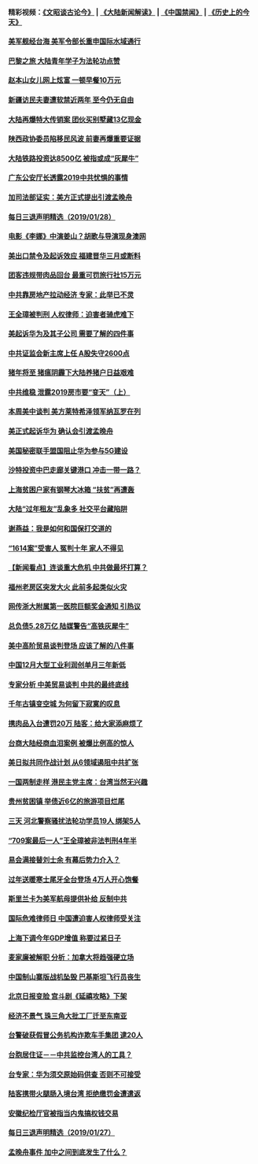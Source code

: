 #### 精彩视频：[《文昭谈古论今》](https://github.com/gfw-breaker/wenzhao/blob/master/README.md?t=01290930) | [《大陆新闻解读》](https://github.com/gfw-breaker/ntdtv-comedy/blob/master/README.md?t=01290930) | [《中国禁闻》](https://github.com/gfw-breaker/ntdtv-news/blob/master/README.md?t=01290930) | [《历史上的今天》](https://github.com/gfw-breaker/today-in-history/blob/master/README.md?t=01290930) 

#### [美军舰经台海 美军令部长重申国际水域通行](../pages/nsc413/n11009987.md?t=01290930) 

#### [巴黎之旅 大陆青年学子为法轮功点赞](../pages/nsc413/n11008103.md?t=01290930) 

#### [赵本山女儿网上炫富 一顿早餐10万元](../pages/nsc413/n11009491.md?t=01290930) 

#### [新疆访民夫妻遭软禁近两年 至今仍无自由](../pages/nsc413/n11008157.md?t=01290930) 

#### [大陆再爆特大传销案 团伙买别墅藏13亿现金](../pages/nsc413/n11009778.md?t=01290930) 


#### [陕西政协委员陷移民风波 前妻再爆重要证据](../pages/nsc413/n11009652.md?t=01290930) 

#### [大陆铁路投资达8500亿 被指或成“灰犀牛”](../pages/nsc413/n11009071.md?t=01290930) 

#### [广东公安厅长透露2019中共忧惧的事情](../pages/nsc413/n11009531.md?t=01290930) 

#### [加司法部证实：美方正式提出引渡孟晚舟](../pages/nsc413/n11009536.md?t=01290930) 

#### [每日三退声明精选（2019/01/28）](../pages/nsc413/n11009451.md?t=01290930) 

#### [电影《李娜》中演姜山？胡歌与导演现身澳网](../pages/nsc413/n11008780.md?t=01290930) 

#### [美出口禁令及起诉效应 福建晋华三月或断料](../pages/nsc413/n11009319.md?t=01290930) 

#### [团客违规带肉品回台 最重可罚旅行社15万元](../pages/nsc413/n11009060.md?t=01290930) 

#### [中共靠房地产拉动经济 专家：此举已不灵](../pages/nsc413/n11008955.md?t=01290930) 

#### [王全璋被判刑 人权律师：迫害者骑虎难下](../pages/nsc413/n11009061.md?t=01290930) 

#### [美起诉华为及其子公司 需要了解的四件事](../pages/nsc413/n11009051.md?t=01290930) 

#### [中共证监会新主席上任 A股失守2600点](../pages/nsc413/n11008398.md?t=01290930) 

#### [猪年将至 猪瘟阴霾下大陆养猪户日益艰难](../pages/nsc413/n11008686.md?t=01290930) 

#### [中共维稳 泄露2019房市要“变天”（上）](../pages/nsc413/n11007200.md?t=01290930) 

#### [本周美中谈判 美方莱特希泽领军纳瓦罗在列](../pages/nsc413/n11008813.md?t=01290930) 

#### [美正式起诉华为 确认会引渡孟晚舟](../pages/nsc413/n11008885.md?t=01290930) 

#### [美国秘密联手盟国阻止华为参与5G建设](../pages/nsc413/n11008416.md?t=01290930) 

#### [沙特投资中巴走廊关键港口 冲击一带一路？](../pages/nsc413/n11008620.md?t=01290930) 

#### [上海贫困户家有钢琴大冰箱 “扶贫”再遭轰](../pages/nsc413/n11008641.md?t=01290930) 

#### [大陆“过年租友”乱象多 社交平台藏陷阱](../pages/nsc413/n11008490.md?t=01290930) 

#### [谢燕益：我是如何和国保打交道的](../pages/nsc413/n11008365.md?t=01290930) 

#### [“1614案”受害人 冤判十年 家人不得见](../pages/nsc413/n11007983.md?t=01290930) 

#### [【新闻看点】连谈重大危机 中共做最坏打算？](../pages/nsc413/n11008462.md?t=01290930) 

#### [福州老房区突发大火 此前多起类似火灾](../pages/nsc413/n11007999.md?t=01290930) 

#### [网传浙大附属第一医院巨额奖金通知 引热议](../pages/nsc413/n11008429.md?t=01290930) 

#### [总负债5.28万亿 陆媒警告“高铁灰犀牛”](../pages/nsc413/n11008449.md?t=01290930) 

#### [美中高阶贸易谈判登场 应该了解的八件事](../pages/nsc413/n11008487.md?t=01290930) 

#### [中国12月大型工业利润创单月三年新低](../pages/nsc413/n11008213.md?t=01290930) 

#### [专家分析 中美贸易谈判 中共的最终底线](../pages/nsc413/n11008389.md?t=01290930) 

#### [千年古镇变空城 为何留下寂寞的叹息](../pages/nsc413/n11007226.md?t=01290930) 

#### [携肉品入台遭罚20万 陆客：给大家添麻烦了](../pages/nsc413/n11007869.md?t=01290930) 


#### [台商大陆经商血泪案例 被爆比例高的惊人](../pages/nsc413/n11008052.md?t=01290930) 

#### [美日拟共同作战计划 从6领域遏阻中共扩张](../pages/nsc413/n11007837.md?t=01290930) 

#### [一国两制走样 港民主党主席：台湾当然无兴趣](../pages/nsc413/n11008031.md?t=01290930) 

#### [贵州贫困镇 举债近6亿的旅游项目烂尾](../pages/nsc413/n11007912.md?t=01290930) 

#### [三天 河北警察骚扰法轮功学员19人 绑架5人](../pages/nsc413/n11004540.md?t=01290930) 

#### [“709案最后一人”王全璋被非法判刑4年半](../pages/nsc413/n11006752.md?t=01290930) 

#### [易会满接替刘士余 有幕后势力介入？](../pages/nsc413/n11006694.md?t=01290930) 

#### [过年送暖寒士尾牙全台登场 4万人开心饱餐](../pages/nsc413/n11007507.md?t=01290930) 

#### [斯里兰卡为美军航母提供补给 反制中共](../pages/nsc413/n11007567.md?t=01290930) 

#### [国际危难律师日 中国遭迫害人权律师受关注](../pages/nsc413/n11006950.md?t=01290930) 

#### [上海下调今年GDP增值 称要过紧日子](../pages/nsc413/n11007023.md?t=01290930) 

#### [麦家廉被解职 分析：加拿大将趋强硬立场](../pages/nsc413/n11006910.md?t=01290930) 

#### [中国制山寨版战机坠毁 巴基斯坦飞行员丧生](../pages/nsc413/n11007213.md?t=01290930) 

#### [北京日报变脸 宫斗剧《延禧攻略》下架](../pages/nsc413/n11006784.md?t=01290930) 

#### [经济不景气 珠三角大批工厂迁至东南亚](../pages/nsc413/n11006463.md?t=01290930) 

#### [台警破获假冒公务机构诈欺车手集团 逮20人](../pages/nsc413/n11006898.md?t=01290930) 

#### [台胞居住证－－中共监控台湾人的工具？](../pages/nsc413/n11005722.md?t=01290930) 

#### [台专家：华为须交原始码供查 否则不可接受](../pages/nsc413/n11005315.md?t=01290930) 

#### [陆客携带火腿肠入境台湾 拒绝缴罚金遭遣返](../pages/nsc413/n11005709.md?t=01290930) 

#### [安徽纪检厅官被指当内鬼搞权钱交易](../pages/nsc413/n11006787.md?t=01290930) 

#### [每日三退声明精选（2019/01/27）](../pages/nsc413/n11006924.md?t=01290930) 

#### [孟晚舟事件 加中之间到底发生了什么？](../pages/nsc413/n11006365.md?t=01290930) 

